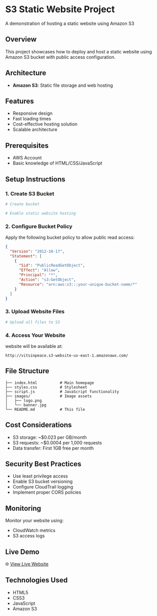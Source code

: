 # S3 Static Website Project

A demonstration of hosting a static website using Amazon S3

## Overview

This project showcases how to deploy and host a static website using Amazon S3 bucket with public access configuration. 

## Architecture

- **Amazon S3**: Static file storage and web hosting

## Features

- Responsive design
- Fast loading times
- Cost-effective hosting solution
- Scalable architecture

## Prerequisites

- AWS Account
- Basic knowledge of HTML/CSS/JavaScript

## Setup Instructions

### 1. Create S3 Bucket

```bash
# Create bucket 

# Enable static website hosting
```

### 2. Configure Bucket Policy

Apply the following bucket policy to allow public read access:

```json
{
  "Version": "2012-10-17",
  "Statement": [
    {
      "Sid": "PublicReadGetObject",
      "Effect": "Allow",
      "Principal": "*",
      "Action": "s3:GetObject",
      "Resource": "arn:aws:s3:::your-unique-bucket-name/*"
    }
  ]
}
```

### 3. Upload Website Files

```bash
# Upload all files to S3
```

### 4. Access Your Website

website will be available at:
```
http://vitsinpeace.s3-website-us-east-1.amazonaws.com/
```

## File Structure

```
├── index.html          # Main homepage
├── styles.css          # Stylesheet
├── script.js           # JavaScript functionality
├── images/             # Image assets
│   ├── logo.png
│   └── banner.jpg
└── README.md           # This file
```

## Cost Considerations

- S3 storage: ~$0.023 per GB/month
- S3 requests: ~$0.0004 per 1,000 requests
- Data transfer: First 1GB free per month

## Security Best Practices

- Use least privilege access
- Enable S3 bucket versioning
- Configure CloudTrail logging
- Implement proper CORS policies

## Monitoring

Monitor your website using:
- CloudWatch metrics
- S3 access logs

## Live Demo

🌐 [View Live Website](http://vitsinpeace.s3-website-us-east-1.amazonaws.com/)

## Technologies Used

- HTML5
- CSS3
- JavaScript
- Amazon S3
